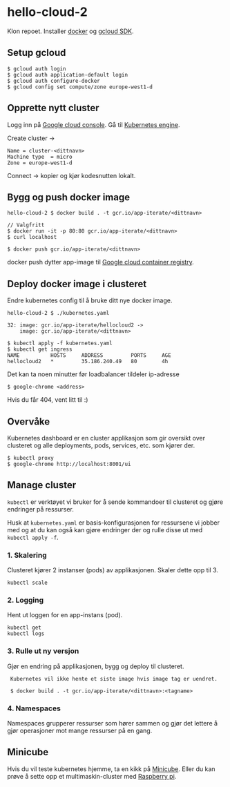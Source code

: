 # hello-cloud-2

Klon repoet. Installer [docker](https://docs.docker.com/docker-for-mac/install/) og [gcloud SDK](https://cloud.google.com/sdk/).


## Setup gcloud
```
$ gcloud auth login 
$ gcloud auth application-default login
$ gcloud auth configure-docker 
$ gcloud config set compute/zone europe-west1-d
```
## Opprette nytt cluster
Logg inn på [Google cloud console](http://iter.at/hc2). Gå til [Kubernetes engine](http://iter.at/kub).

Create cluster ->

    Name = cluster-<dittnavn>
    Machine type  = micro
    Zone = europe-west1-d

Connect -> kopier og kjør kodesnutten lokalt.


## Bygg og push docker image 

```
hello-cloud-2 $ docker build . -t gcr.io/app-iterate/<dittnavn>

// Valgfritt
$ docker run -it -p 80:80 gcr.io/app-iterate/<dittnavn>
$ curl localhost

$ docker push gcr.io/app-iterate/<dittnavn>
```

docker push dytter app-image til [Google cloud container registry](http://iter.at/gcr). 


## Deploy docker image i clusteret

Endre kubernetes config til å bruke ditt nye docker image. 

```
hello-cloud-2 $ ./kubernetes.yaml

32: image: gcr.io/app-iterate/hellocloud2 -> 
    image: gcr.io/app-iterate/<dittnavn>
```


```
$ kubectl apply -f kubernetes.yaml
$ kubectl get ingress
NAME          HOSTS     ADDRESS         PORTS     AGE
hellocloud2   *         35.186.240.49   80        4h
```
Det kan ta noen minutter før loadbalancer tildeler ip-adresse

```
$ google-chrome <address>
```
Hvis du får 404, vent litt til :)


## Overvåke
Kubernetes dashboard er en cluster applikasjon som gir oversikt over clusteret og alle deployments, pods, services, etc. som kjører der. 

```
$ kubectl proxy
$ google-chrome http://localhost:8001/ui
```

## Manage cluster

`kubectl` er verktøyet vi bruker for å sende kommandoer til clusteret og gjøre endringer på ressurser. 

Husk at `kubernetes.yaml` er basis-konfigurasjonen for ressursene vi jobber med og at du kan også kan gjøre endringer der og rulle disse ut med `kubectl apply -f`.

### 1. Skalering

Clusteret kjører 2 instanser (pods) av applikasjonen. Skaler dette opp til 3.

```
kubectl scale
```

### 2. Logging

Hent ut loggen for en app-instans (pod).


```
kubectl get 
kubectl logs 
```

### 3. Rulle ut ny versjon

Gjør en endring på applikasjonen, bygg og deploy til clusteret.

```
 Kubernetes vil ikke hente et siste image hvis image tag er uendret.

 $ docker build . -t gcr.io/app-iterate/<dittnavn>:<tagname>

```

### 4. Namespaces
Namespaces grupperer ressurser som hører sammen og gjør det lettere å gjør operasjoner mot mange ressurser på en gang.


## Minicube

Hvis du vil teste kubernetes hjemme, ta en kikk på [Minicube](http://kubernetes.io/docs/getting-started-guides/minikube/). Eller du kan prøve å sette opp et multimaskin-cluster med [Raspberry pi](https://kubecloud.io/setup-a-kubernetes-1-9-0-raspberry-pi-cluster-on-raspbian-using-kubeadm-f8b3b85bc2d1).